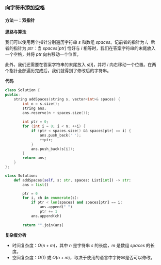 ### [向字符串添加空格](https://leetcode.cn/problems/adding-spaces-to-a-string/solutions/1165780/xiang-zi-fu-chuan-tian-jia-kong-ge-by-le-4yso/)

#### 方法一：双指针

**思路与算法**

我们可以使用两个指针分别遍历字符串 $s$ 和数组 $spaces$。记前者的指针为 $i$，后者的指针为 $ptr$：当 $spaces[ptr]$ 恰好与 $i$ 相等时，我们在答案字符串的末尾放入一个空格，并将 $ptr$ 向右移动一个位置。

此外，我们还需要在答案字符串的末尾放入 $s[i]$，并将 $i$ 向右移动一个位置。在两个指针全部遍历完成后，我们就得到了修改后的字符串。

**代码**

```C++
class Solution {
public:
    string addSpaces(string s, vector<int>& spaces) {
        int n = s.size();
        string ans;
        ans.reserve(n + spaces.size());
        
        int ptr = 0;
        for (int i = 0; i < n; ++i) {
            if (ptr < spaces.size() && spaces[ptr] == i) {
                ans.push_back(' ');
                ++ptr;
            }
            ans.push_back(s[i]);
        }
        return ans;
    }
};
```

```Python
class Solution:
    def addSpaces(self, s: str, spaces: List[int]) -> str:
        ans = list()

        ptr = 0
        for i, ch in enumerate(s):
            if ptr < len(spaces) and spaces[ptr] == i:
                ans.append(" ")
                ptr += 1
            ans.append(ch)
        
        return "".join(ans)
```

**复杂度分析**

- 时间复杂度：$O(n+m)$，其中 $n$ 是字符串 $s$ 的长度，$m$ 是数组 $spaces$ 的长度。
- 空间复杂度：$O(1)$ 或 $O(n+m)$，取决于使用的语言中字符串是否可以修改。
